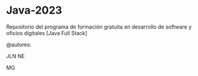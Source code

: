 # Java-2023
Repositorio del programa de formación gratuita en desarrollo de software y oficios digitales [Java Full Stack]


@autores:

JLN
NE

MG
